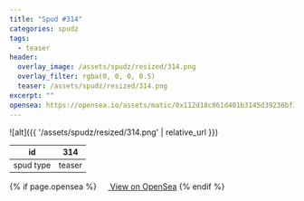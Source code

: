```yaml
---
title: "Spud #314"
categories: spudz
tags:
  - teaser
header:
  overlay_image: /assets/spudz/resized/314.png
  overlay_filter: rgba(0, 0, 0, 0.5)
  teaser: /assets/spudz/resized/314.png
excerpt: ""
opensea: https://opensea.io/assets/matic/0x112d18c861d401b3145d39236bf149f01e18beed/314
---
```

![alt]({{ '/assets/spudz/resized/314.png' | relative_url }})

| id | 314 |
|-|-|
| spud type | teaser |

{% if page.opensea %}
<a href="{{page.opensea}}" class="btn btn--info" onclick="window.open(this.href, '_blank'); return false;"><img src="/assets/images/opensea.svg" width="16px"><span>  View on OpenSea</span></a>
{% endif %}
